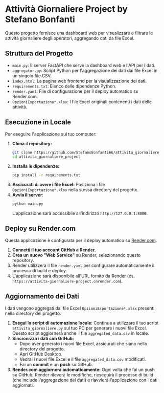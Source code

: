 # Attività Giornaliere Project by Stefano Bonfanti

Questo progetto fornisce una dashboard web per visualizzare e filtrare le attività giornaliere degli operatori, aggregando dati da file Excel.

## Struttura del Progetto

*   `main.py`: Il server FastAPI che serve la dashboard web e l'API per i dati.
*   `aggregator.py`: Script Python per l'aggregazione dei dati dai file Excel in un singolo file CSV.
*   `index.html`: La pagina web frontend per la visualizzazione dei dati.
*   `requirements.txt`: Elenco delle dipendenze Python.
*   `render.yaml`: File di configurazione per il deploy automatico su Render.com.
*   `OpzioniEsportazione*.xlsx`: I file Excel originali contenenti i dati delle attività.

## Esecuzione in Locale

Per eseguire l'applicazione sul tuo computer:

1.  **Clona il repository:**
    ```bash
    git clone https://github.com/StefanoBonfanti66/attivita_giornaliere_project.git
    cd attivita_giornaliere_project
    ```
2.  **Installa le dipendenze:**
    ```bash
    pip install -r requirements.txt
    ```
3.  **Assicurati di avere i file Excel:** Posiziona i file `OpzioniEsportazione*.xlsx` nella stessa directory del progetto.
4.  **Avvia il server:**
    ```bash
    python main.py
    ```
    L'applicazione sarà accessibile all'indirizzo `http://127.0.0.1:8000`.

## Deploy su Render.com

Questa applicazione è configurata per il deploy automatico su [Render.com](https://render.com/).

1.  **Connetti il tuo account GitHub a Render.**
2.  **Crea un nuovo "Web Service"** su Render, selezionando questo repository.
3.  Render utilizzerà il file `render.yaml` per configurare automaticamente il processo di build e deploy.
4.  L'applicazione sarà disponibile all'URL fornito da Render (es. `https://attivita-giornaliere-project.onrender.com`).

## Aggiornamento dei Dati

I dati vengono aggregati dai file Excel `OpzioniEsportazione*.xlsx` presenti nella directory del progetto.

1.  **Esegui lo script di automazione locale:** Continua a utilizzare il tuo script `attivita_giornaliere.py` sul tuo PC per generare i nuovi file Excel. Questo script aggiornerà anche il file `aggregated_data.csv` in locale.
2.  **Sincronizza i dati con GitHub:**
    *   Dopo aver generato i nuovi file Excel, assicurati che siano nella directory del progetto.
    *   Apri GitHub Desktop.
    *   Vedrai i nuovi file Excel e il file `aggregated_data.csv` modificati.
    *   Fai un **commit** e un **push** su GitHub.
3.  **Render.com aggiornerà automaticamente:** Ogni volta che fai un push su GitHub, Render rileverà le modifiche, rieseguirà il processo di build (che include l'aggregazione dei dati) e riavvierà l'applicazione con i dati aggiornati.
